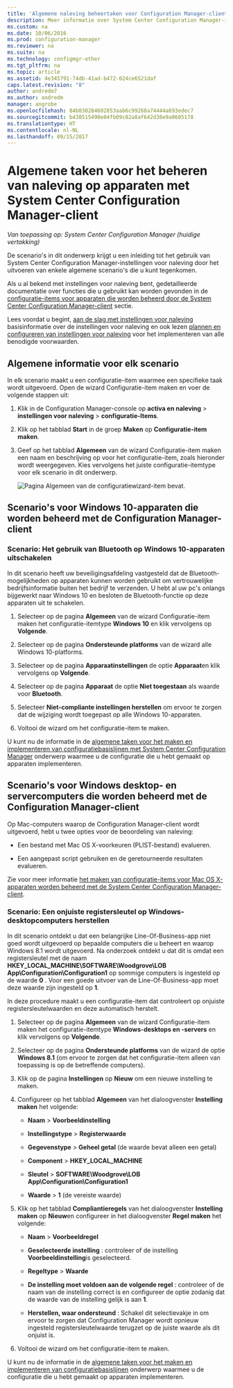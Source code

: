 ```yaml
---
title: 'Algemene naleving beheertaken voor Configuration Manager-client-beheerde apparaten: | Microsoft Docs'
description: Meer informatie over System Center Configuration Manager-instellingen voor naleving door het uitvoeren van enkele algemene scenario's.
ms.custom: na
ms.date: 10/06/2016
ms.prod: configuration-manager
ms.reviewer: na
ms.suite: na
ms.technology: configmgr-other
ms.tgt_pltfrm: na
ms.topic: article
ms.assetid: 4e345791-74db-41ad-b472-024ce6521daf
caps.latest.revision: "8"
author: andredm7
ms.author: andredm
manager: angrobe
ms.openlocfilehash: 84b030284602853aab6c99268a74444a693edec7
ms.sourcegitcommit: b438515490e04fb09c82a8af642d38e9a0605178
ms.translationtype: HT
ms.contentlocale: nl-NL
ms.lasthandoff: 09/15/2017
---
```

# <a name="common-tasks-for-managing-compliance-on-devices-with-the-system-center-configuration-manager-client"></a>Algemene taken voor het beheren van naleving op apparaten met System Center Configuration Manager-client

*Van toepassing op: System Center Configuration Manager (huidige vertakking)*

De scenario's in dit onderwerp krijgt u een inleiding tot het gebruik van System Center Configuration Manager-instellingen voor naleving door het uitvoeren van enkele algemene scenario's die u kunt tegenkomen.  

 Als u al bekend met instellingen voor naleving bent, gedetailleerde documentatie over functies die u gebruikt kan worden gevonden in de [configuratie-items voor apparaten die worden beheerd door de System Center Configuration Manager-client](../../compliance/deploy-use/configuration-items-for-devices-managed-with-the-client.md) sectie.  

 Lees voordat u begint, [aan de slag met instellingen voor naleving](../../compliance/get-started/get-started-with-compliance-settings.md) basisinformatie over de instellingen voor naleving en ook lezen [plannen en configureren van instellingen voor naleving](../../compliance/plan-design/plan-for-and-configure-compliance-settings.md) voor het implementeren van alle benodigde voorwaarden.  

## <a name="general-information-for-each-scenario"></a>Algemene informatie voor elk scenario  
 In elk scenario maakt u een configuratie-item waarmee een specifieke taak wordt uitgevoerd. Open de wizard Configuratie-item maken en voer de volgende stappen uit:  

1.  Klik in de Configuration Manager-console op **activa en naleving** > **instellingen voor naleving** > **configuratie-Items**.  

3.  Klik op het tabblad **Start** in de groep **Maken** op **Configuratie-item maken**.  

4.  Geef op het tabblad **Algemeen** van de wizard Configuratie-item maken een naam en beschrijving op voor het configuratie-item, zoals hieronder wordt weergegeven. Kies vervolgens het juiste configuratie-itemtype voor elk scenario in dit onderwerp.  

     ![Pagina Algemeen van de configuratiewizard-item bevat.](/sccm/compliance/plan-design/media/Compliance-Settings-Wizard---1.png)  

## <a name="scenarios-for-windows-10-devices-managed-with-the-configuration-manager-client"></a>Scenario's voor Windows 10-apparaten die worden beheerd met de Configuration Manager-client  

### <a name="scenario-disable-the-use-of-bluetooth-on-windows-10-devices"></a>Scenario: Het gebruik van Bluetooth op Windows 10-apparaten uitschakelen  
 In dit scenario heeft uw beveiligingsafdeling vastgesteld dat de Bluetooth-mogelijkheden op apparaten kunnen worden gebruikt om vertrouwelijke bedrijfsinformatie buiten het bedrijf te verzenden. U hebt al uw pc's onlangs bijgewerkt naar Windows 10 en besloten de Bluetooth-functie op deze apparaten uit te schakelen.  

1.  Selecteer op de pagina **Algemeen** van de wizard Configuratie-item maken het configuratie-itemtype **Windows 10** en klik vervolgens op **Volgende**.  

2.  Selecteer op de pagina **Ondersteunde platforms** van de wizard alle Windows 10-platforms.  

3.  Selecteer op de pagina **Apparaatinstellingen** de optie **Apparaat**en klik vervolgens op **Volgende**.  

4.  Selecteer op de pagina **Apparaat** de optie **Niet toegestaan** als waarde voor **Bluetooth**.  

5.  Selecteer **Niet-compliante instellingen herstellen** om ervoor te zorgen dat de wijziging wordt toegepast op alle Windows 10-apparaten.  

6.  Voltooi de wizard om het configuratie-item te maken.  

 U kunt nu de informatie in de [algemene taken voor het maken en implementeren van configuratiebasislijnen met System Center Configuration Manager](../../compliance/plan-design/common-tasks-for-creating-and-deploying-configuration-baselines.md) onderwerp waarmee u de configuratie die u hebt gemaakt op apparaten implementeren.  

## <a name="scenarios-for-windows-desktop-and-server-computers-managed-with-the-configuration-manager-client"></a>Scenario's voor Windows desktop- en servercomputers die worden beheerd met de Configuration Manager-client  
 Op Mac-computers waarop de Configuration Manager-client wordt uitgevoerd, hebt u twee opties voor de beoordeling van naleving:  

-   Een bestand met Mac OS X-voorkeuren (PLIST-bestand) evalueren.  

-   Een aangepast script gebruiken en de geretourneerde resultaten evalueren.  

 Zie voor meer informatie [het maken van configuratie-items voor Mac OS X-apparaten worden beheerd met de System Center Configuration Manager-client](../../compliance/deploy-use/create-configuration-items-for-mac-os-x-devices-managed-with-the-client.md).  

### <a name="scenario-remediate-an-incorrect-registry-value-on-windows-desktop-computers"></a>Scenario: Een onjuiste registersleutel op Windows-desktopcomputers herstellen  
 In dit scenario ontdekt u dat een belangrijke Line-Of-Business-app niet goed wordt uitgevoerd op bepaalde computers die u beheert en waarop Windows 8.1 wordt uitgevoerd. Na onderzoek ontdekt u dat dit is omdat een registersleutel met de naam **HKEY_LOCAL_MACHINE\SOFTWARE\Woodgrove\LOB App\Configuration\Configuration1** op sommige computers is ingesteld op de waarde **0** . Voor een goede uitvoer van de Line-Of-Business-app moet deze waarde zijn ingesteld op **1**.  

 In deze procedure maakt u een configuratie-item dat controleert op onjuiste registersleutelwaarden en deze automatisch herstelt.  

1.  Selecteer op de pagina **Algemeen** van de wizard Configuratie-item maken het configuratie-itemtype **Windows-desktops en -servers** en klik vervolgens op **Volgende**.  

2.  Selecteer op de pagina **Ondersteunde platforms** van de wizard de optie **Windows 8.1** (om ervoor te zorgen dat het configuratie-item alleen van toepassing is op de betreffende computers).  

3.  Klik op de pagina **Instellingen** op **Nieuw** om een nieuwe instelling te maken.  

4.  Configureer op het tabblad **Algemeen** van het dialoogvenster **Instelling maken** het volgende:  

    -   **Naam** > **Voorbeeldinstelling**  

    -   **Instellingstype** > **Registerwaarde**  

    -   **Gegevenstype** > **Geheel getal** (de waarde bevat alleen een getal)  

    -   **Component** > **HKEY_LOCAL_MACHINE**  

    -   **Sleutel** > **SOFTWARE\Woodgrove\LOB App\Configuration\Configuration1**  

    -   **Waarde** > **1** (de vereiste waarde)  

5.  Klik op het tabblad **Compliantieregels** van het dialoogvenster **Instelling maken** op **Nieuw**en configureer in het dialoogvenster **Regel maken** het volgende:  

    -   **Naam** > **Voorbeeldregel**  

    -   **Geselecteerde instelling** : controleer of de instelling **Voorbeeldinstelling**is geselecteerd.  

    -   **Regeltype** > **Waarde**  

    -   **De instelling moet voldoen aan de volgende regel** : controleer of de naam van de instelling correct is en configureer de optie zodanig dat de waarde van de instelling gelijk is aan **1**.  

    -   **Herstellen, waar ondersteund** : Schakel dit selectievakje in om ervoor te zorgen dat Configuration Manager wordt opnieuw ingesteld registersleutelwaarde terugzet op de juiste waarde als dit onjuist is.  

6.  Voltooi de wizard om het configuratie-item te maken.  

 U kunt nu de informatie in de [algemene taken voor het maken en implementeren van configuratiebasislijnen](../../compliance/plan-design/common-tasks-for-creating-and-deploying-configuration-baselines.md) onderwerp waarmee u de configuratie die u hebt gemaakt op apparaten implementeren.  
